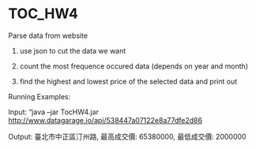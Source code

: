 TOC_HW4
=======

Parse data from website

1. use json to cut the data we want  

2. count the most frequence occured data (depends on year and month)

3. find the highest and lowest price of the selected data and print out

Running Examples:

Input: “java –jar TocHW4.jar http://www.datagarage.io/api/538447a07122e8a77dfe2d86

Output: 臺北市中正區汀州路, 最高成交價: 65380000, 最低成交價: 2000000

